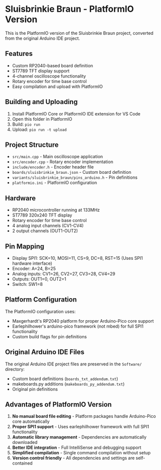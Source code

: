# Sluisbrinkie Braun - PlatformIO Version

This is the PlatformIO version of the Sluisbrinkie Braun project, converted from the original Arduino IDE project.

## Features

- Custom RP2040-based board definition
- ST7789 TFT display support
- 4-channel oscilloscope functionality
- Rotary encoder for time base control
- Easy compilation and upload with PlatformIO

## Building and Uploading

1. Install PlatformIO Core or PlatformIO IDE extension for VS Code
2. Open this folder in PlatformIO
3. Build: `pio run`
4. Upload: `pio run -t upload`

## Project Structure

- `src/main.cpp` - Main oscilloscope application
- `src/encoder.cpp` - Rotary encoder implementation
- `include/encoder.h` - Encoder header file
- `boards/sluisbrinkie_braun.json` - Custom board definition
- `variants/sluisbrinkie_braun/pins_arduino.h` - Pin definitions
- `platformio.ini` - PlatformIO configuration

## Hardware

- RP2040 microcontroller running at 133MHz
- ST7789 320x240 TFT display
- Rotary encoder for time base control
- 4 analog input channels (CV1-CV4)
- 2 output channels (OUT1-OUT2)

## Pin Mapping

- Display SPI1: SCK=10, MOSI=11, CS=9, DC=8, RST=15 (Uses SPI1 hardware interface)
- Encoder: A=24, B=25
- Analog inputs: CV1=26, CV2=27, CV3=28, CV4=29
- Outputs: OUT1=0, OUT2=1
- Switch: SW1=8

## Platform Configuration

The PlatformIO configuration uses:
- Maxgerhardt's RP2040 platform for proper Arduino-Pico core support
- Earlephilhower's arduino-pico framework (not mbed) for full SPI1 functionality
- Custom build flags for pin definitions

## Original Arduino IDE Files

The original Arduino IDE project files are preserved in the `Software/` directory:
- Custom board definitions (`boards_txt_addendum.txt`)
- makeboards.py additions (`makeboards_py_addendum.txt`)
- Original pin definitions

## Advantages of PlatformIO Version

1. **No manual board file editing** - Platform packages handle Arduino-Pico core automatically
2. **Proper SPI1 support** - Uses earlephilhower framework with full SPI1 functionality
3. **Automatic library management** - Dependencies are automatically downloaded
4. **Better IDE integration** - Full IntelliSense and debugging support
5. **Simplified compilation** - Single command compilation without setup
6. **Version control friendly** - All dependencies and settings are self-contained
